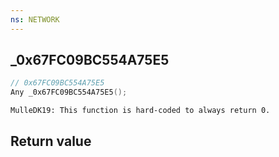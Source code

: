 ```yaml
---
ns: NETWORK
---
```

## _0x67FC09BC554A75E5

```c
// 0x67FC09BC554A75E5
Any _0x67FC09BC554A75E5();
```

```
MulleDK19: This function is hard-coded to always return 0.  
```

## Return value
